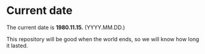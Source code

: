 # Current date

The current date is **1980.11.15.** (YYYY.MM.DD.)

This repository will be good when the world ends, so we will know how long it lasted.